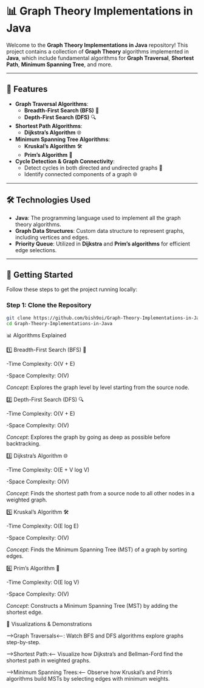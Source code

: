 # 📊 **Graph Theory Implementations in Java**

Welcome to the **Graph Theory Implementations in Java** repository! This project contains a collection of **Graph Theory** algorithms implemented in **Java**, which include fundamental algorithms for **Graph Traversal**, **Shortest Path**, **Minimum Spanning Tree**, and more.

---

## 🚀 **Features**
- **Graph Traversal Algorithms**:
  - **Breadth-First Search (BFS)** 🧠
  - **Depth-First Search (DFS)** 🔍
- **Shortest Path Algorithms**:
  - **Dijkstra’s Algorithm** 🌐
- **Minimum Spanning Tree Algorithms**:
  - **Kruskal’s Algorithm** 🛠️
  - **Prim’s Algorithm** 🌳
- **Cycle Detection & Graph Connectivity**:
  - Detect cycles in both directed and undirected graphs 🔄
  - Identify connected components of a graph 🌐

---

## 🛠️ **Technologies Used**
- **Java**: The programming language used to implement all the graph theory algorithms.
- **Graph Data Structures**: Custom data structure to represent graphs, including vertices and edges.
- **Priority Queue**: Utilized in **Dijkstra** and **Prim’s algorithms** for efficient edge selections.

---

## 📌 **Getting Started**

Follow these steps to get the project running locally:

### Step 1: Clone the Repository
```bash
git clone https://github.com/bish9oi/Graph-Theory-Implementations-in-Java.git
cd Graph-Theory-Implementations-in-Java
```

📊 Algorithms Explained

  1️⃣ Breadth-First Search (BFS) 🧠
  
  -Time Complexity: O(V + E)
       
  -Space Complexity: O(V)
  
  *Concept*: Explores the graph level by level starting from the source node.

          
  2️⃣ Depth-First Search (DFS) 🔍
  
  -Time Complexity: O(V + E)
  
  -Space Complexity: O(V)
  
  *Concept*: Explores the graph by going as deep as possible before backtracking.
          
3️⃣ Dijkstra’s Algorithm 🌐

-Time Complexity: O(E + V log V)

-Space Complexity: O(V)

*Concept*: Finds the shortest path from a source node to all other nodes in a weighted graph.

5️⃣ Kruskal’s Algorithm 🛠️

-Time Complexity: O(E log E)

-Space Complexity: O(V)

*Concept*: Finds the Minimum Spanning Tree (MST) of a graph by sorting edges.

6️⃣ Prim’s Algorithm 🌳

-Time Complexity: O(E log V)

-Space Complexity: O(V)

*Concept*: Constructs a Minimum Spanning Tree (MST) by adding the shortest edge.



🎨 Visualizations & Demonstrations

-->Graph Traversals<--: Watch BFS and DFS algorithms explore graphs step-by-step.

-->Shortest Path:<-- Visualize how Dijkstra’s and Bellman-Ford find the shortest path in weighted graphs.

-->Minimum Spanning Trees:<-- Observe how Kruskal’s and Prim’s algorithms build MSTs by selecting edges with minimum weights.



